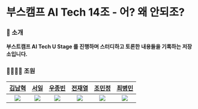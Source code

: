 # 부스캠프 AI Tech 14조 - 어? 왜 안되조?
### 👋 소개
**부스트캠프 AI Tech U Stage 를 진행하며 스터디하고 토론한 내용들을 기록하는 저장소입니다.**
### 👨‍👨‍👦‍👦 조원

|  [김남혁](https://github.com/skaurl)  |  [서일](https://github.com/Usurper47)   |  [우종빈](https://github.com/JongbinWoo)  |  [전재열](https://github.com/) |  [조민정](https://github.com/happyBeagle)  | [최병민](https://github.com/b8choi) |
| :----------: |  :--------:  |  :---------: |  :---------: | :---------: | :---------: |
| ![](https://avatars2.githubusercontent.com/u/55614265?s=400&u=e6180ace1609fd53eb4fb0dd14dc4f6783a686d9&v=4)|![](https://avatars3.githubusercontent.com/u/46472729?s=460&u=2ee78bf118f2ced1db96aea7fea1f5c7d06904a3&v=4)|![](https://avatars2.githubusercontent.com/u/44800643?s=460&v=4)|![](https://avatars1.githubusercontent.com/u/57934461?s=460&u=581801d6f8c7617289f3dcff2ee634e19171530a&v=4)|![](https://avatars1.githubusercontent.com/u/68745983?s=400&v=4)|![](https://avatars3.githubusercontent.com/u/28807922?s=460&v=4)|
